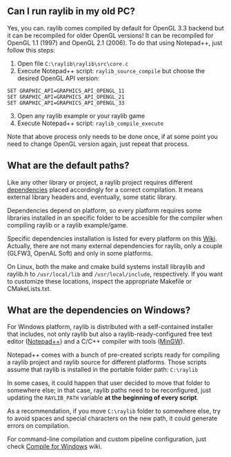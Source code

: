 

## **Can I run raylib in my old PC?**

Yes, you can. raylib comes compiled by default for OpenGL 3.3 backend but it can be recompiled for older OpenGL versions! It can be recompiled for OpenGL 1.1 (1997) and OpenGL 2.1 (2006). To do that using Notepad++, just follow this steps:

1. Open file `C:\raylib\raylib\src\core.c`
2. Execute Notepad++ script: `raylib_source_compile` but choose the desired OpenGL API version: 
```
SET GRAPHIC_API=GRAPHICS_API_OPENGL_11
SET GRAPHIC_API=GRAPHICS_API_OPENGL_21
SET GRAPHIC_API=GRAPHICS_API_OPENGL_33
```
3. Open any raylib example or your raylib game
4. Execute Notepad++ script: `raylib_compile_execute`

Note that above process only needs to be done once, if at some point you need to change OpenGL version again, just repeat that process.

## **What are the default paths?**

Like any other library or project, a raylib project requires different [dependencies](https://github.com/raysan5/raylib/wiki/External-dependencies) placed accordingly for a correct compilation. It means external library headers and, eventually, some static library.

Dependencies depend on platform, so every platform requires some libraries installed in an specific folder to be accesible for the compiler when compiling raylib or a raylib example/game.

Specific dependencies installation is listed for every platform on this [Wiki](https://github.com/raysan5/raylib/wiki). Actually, there are not many external dependencies for raylib, only a couple (GLFW3, OpenAL Soft) and only in some platforms.
  
On Linux, both the make and cmake build systems install libraylib and raylib.h to `/usr/local/lib` and `/usr/local/include`, respectively. If you want to customize these locations, inspect the appropriate Makefile or CMakeLists.txt.

## **What are the dependencies on Windows?**

For Windows platform, raylib is distributed with a self-contained installer that includes, not only raylib but also a raylib-ready-configured free text editor ([Notepad++](https://notepad-plus-plus.org/)) and a C/C++ compiler with tools ([MinGW](http://www.mingw.org/)).

Notepad++ comes with a bunch of pre-created scripts ready for compiling a raylib project and raylib source for different platforms. Those scripts assume that raylib is installed in the portable folder path: `C:\raylib`

In some cases, it could happen that user decided to move that folder to somewhere else; in that case, raylib paths need to be reconfigured, just updating the `RAYLIB_PATH` variable **at the beginning of every script**.

As a recommendation, if you move `C:\raylib` folder to somewhere else, try to avoid spaces and special characters on the new path, it could generate errors on compilation.

For command-line compilation and custom pipeline configuration, just check [Compile for Windows](https://github.com/raysan5/raylib/wiki/Working-on-Windows) wiki.